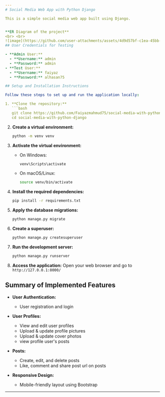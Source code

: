 ```yaml
---
# Social Media Web App with Python Django

This is a simple social media web app built using Django.


**ER Diagram of the project**
<br> <br>
![image](https://github.com/user-attachments/assets/4d9d57bf-c1ea-45bb-8ca5-ebb2a7c658e0)
## User Credentials for Testing

- **Admin User:**
  - **Username:** admin
  - **Password:** admin
- **Test User:**
  - **Username:** faiyaz
  - **Password:** alhasan75

## Setup and Installation Instructions

Follow these steps to set up and run the application locally:

1. **Clone the repository:**
   ```bash
   git clone https://github.com/Faiyazmahmud75/social-media-with-python-django.git
   cd social-media-with-python-django
   ```

2. **Create a virtual environment:**
   ```bash
   python -m venv venv
   ```

3. **Activate the virtual environment:**
   - On Windows:
     ```bash
     venv\Scripts\activate
     ```
   - On macOS/Linux:
     ```bash
     source venv/bin/activate
     ```

4. **Install the required dependencies:**
   ```bash
   pip install -r requirements.txt
   ```

5. **Apply the database migrations:**
   ```bash
   python manage.py migrate
   ```

6. **Create a superuser:**
   ```bash
   python manage.py createsuperuser
   ```

7. **Run the development server:**
   ```bash
   python manage.py runserver
   ```

8. **Access the application:**
   Open your web browser and go to `http://127.0.0.1:8000/`

## Summary of Implemented Features

- **User Authentication:**
  - User registration and login

- **User Profiles:**
  - View and edit user profiles
  - Upload & update profile pictures
  - Upload & update cover photos
  - view profile user's posts

- **Posts:**
  - Create, edit, and delete posts
  - Like, comment and share post url on posts

- **Responsive Design:**
  - Mobile-friendly layout using Bootstrap

---
```


